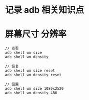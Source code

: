 # 记录 adb 相关知识点

# 屏幕尺寸 分辨率

```
// 查看
adb shell wm size
adb shell wm density 

// 恢复
adb shell wm size reset
adb shell wm density reset

// 设置
adb shell wm size 1080x2520
adb shell wm density 480
```

